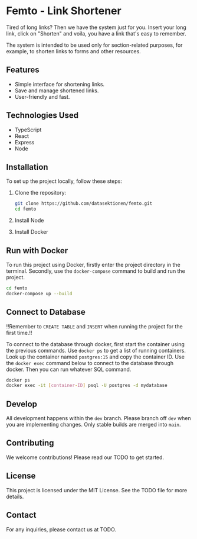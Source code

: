 # Femto - Link Shortener

Tired of long links? Then we have the system just for you. Insert your long link, click on "Shorten" and voila, you have a link that's easy to remember.

The system is intended to be used only for section-related purposes, for example, to shorten links to forms and other resources.

## Features
- Simple interface for shortening links.
- Save and manage shortened links.
- User-friendly and fast.

## Technologies Used
- TypeScript
- React
- Express
- Node

## Installation
To set up the project locally, follow these steps:

1. Clone the repository:
   ```bash
   git clone https://github.com/datasektionen/femto.git
   cd femto
   ```
2. Install Node
   
3. Install Docker

## Run with Docker
To run this project using Docker, firstly enter the project directory in the terminal. Secondly, use the `docker-compose` command to build and run the project.

```bash
cd femto
docker-compose up --build
```

## Connect to Database
‼️Remember to `CREATE TABLE` and `INSERT` when running the project for the first time.‼️

To connect to the database through docker, first start the container using the previous commands.
Use `docker ps` to get a list of running containers.
Look up the container named `postgres:15` and copy the container ID.
Use the `docker exec` command below to connect to the database through docker.
Then you can run whatever SQL command.

```bash
docker ps
docker exec -it [container-ID] psql -U postgres -d mydatabase
```

## Develop
All development happens within the `dev` branch. Please branch off `dev` when you are implementing changes. Only stable builds are merged into `main`.

## Contributing
We welcome contributions! Please read our TODO to get started.

## License
This project is licensed under the MIT License. See the TODO file for more details.

## Contact
For any inquiries, please contact us at TODO.
